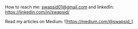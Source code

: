 How to reach me: swapsid01@gmail.com and linkedIn: https://linkedin.com/in/swapsid/

Read my articles on Medium: ![https://medium.com/@swapsid_]
<!---
swapsid/swapsid is a ✨ special ✨ repository because its `README.md` (this file) appears on your GitHub profile.
You can click the Preview link to take a look at your changes.
--->
